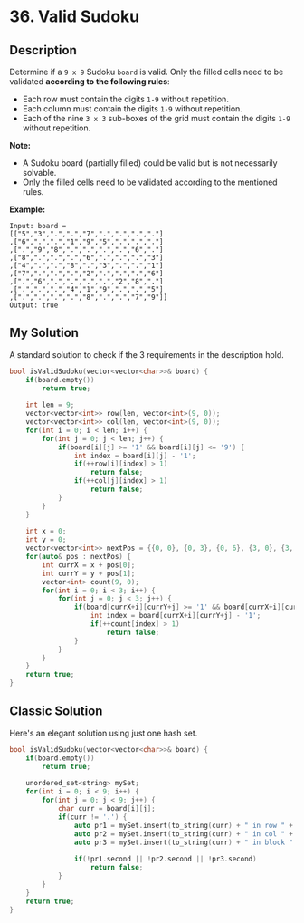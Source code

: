# 36. Valid Sudoku

## Description
Determine if a `9 x 9` Sudoku `board` is valid. Only the filled cells need to be validated **according to the following rules**:

- Each row must contain the digits `1-9` without repetition.
- Each column must contain the digits `1-9` without repetition.
- Each of the nine `3 x 3` sub-boxes of the grid must contain the digits `1-9` without repetition.

**Note:**

- A Sudoku board (partially filled) could be valid but is not necessarily solvable.
- Only the filled cells need to be validated according to the mentioned rules.

**Example:**
```
Input: board = 
[["5","3",".",".","7",".",".",".","."]
,["6",".",".","1","9","5",".",".","."]
,[".","9","8",".",".",".",".","6","."]
,["8",".",".",".","6",".",".",".","3"]
,["4",".",".","8",".","3",".",".","1"]
,["7",".",".",".","2",".",".",".","6"]
,[".","6",".",".",".",".","2","8","."]
,[".",".",".","4","1","9",".",".","5"]
,[".",".",".",".","8",".",".","7","9"]]
Output: true
```

## My Solution
A standard solution to check if the 3 requirements in the description hold.

```C++
bool isValidSudoku(vector<vector<char>>& board) {
    if(board.empty())
        return true;
    
    int len = 9;
    vector<vector<int>> row(len, vector<int>(9, 0));
    vector<vector<int>> col(len, vector<int>(9, 0));
    for(int i = 0; i < len; i++) {
        for(int j = 0; j < len; j++) {
            if(board[i][j] >= '1' && board[i][j] <= '9') {
                int index = board[i][j] - '1';
                if(++row[i][index] > 1)
                    return false;
                if(++col[j][index] > 1)
                    return false;
            }
        }
    }
    
    int x = 0;
    int y = 0;
    vector<vector<int>> nextPos = {{0, 0}, {0, 3}, {0, 6}, {3, 0}, {3, 3}, {3, 6}, {6, 0}, {6, 3}, {6, 6}};
    for(auto& pos : nextPos) {
        int currX = x + pos[0];
        int currY = y + pos[1];
        vector<int> count(9, 0);
        for(int i = 0; i < 3; i++) {
            for(int j = 0; j < 3; j++) {
                if(board[currX+i][currY+j] >= '1' && board[currX+i][currY+j] <= '9') {
                    int index = board[currX+i][currY+j] - '1';
                    if(++count[index] > 1)
                        return false;
                }       
            }
        }
    }
    return true;
}
```

## Classic Solution
Here's an elegant solution using just one hash set.

```C++
bool isValidSudoku(vector<vector<char>>& board) {
    if(board.empty())
        return true;
    
    unordered_set<string> mySet;
    for(int i = 0; i < 9; i++) {
        for(int j = 0; j < 9; j++) {
            char curr = board[i][j];
            if(curr != '.') {
                auto pr1 = mySet.insert(to_string(curr) + " in row " + to_string(i));
                auto pr2 = mySet.insert(to_string(curr) + " in col " + to_string(j));
                auto pr3 = mySet.insert(to_string(curr) + " in block " + to_string(i/3) + "-" + to_string(j/3));
                
                if(!pr1.second || !pr2.second || !pr3.second)
                    return false;
            }
        }
    }
    return true;
}
```
